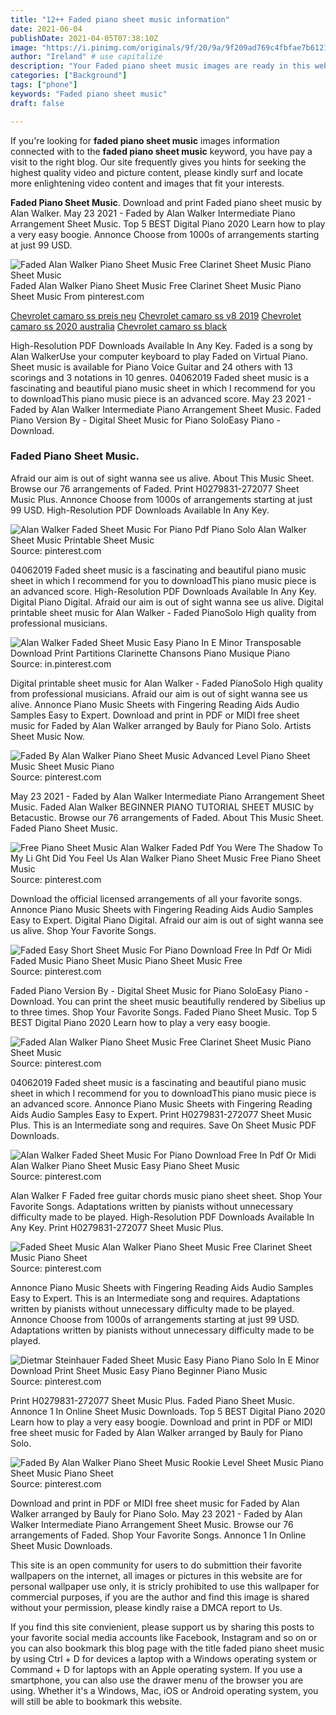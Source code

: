 ```yaml
---
title: "12++ Faded piano sheet music information"
date: 2021-06-04
publishDate: 2021-04-05T07:38:10Z
image: "https://i.pinimg.com/originals/9f/20/9a/9f209ad769c4fbfae7b612151d564e6d.jpg"
author: "Ireland" # use capitalize
description: "Your Faded piano sheet music images are ready in this website. Faded piano sheet music are a topic that is being searched for and liked by netizens now. You can Get the Faded piano sheet music files here. Download all free photos and vectors."
categories: ["Background"]
tags: ["phone"]
keywords: "Faded piano sheet music"
draft: false

---
```


If you're looking for **faded piano sheet music** images information connected with to the **faded piano sheet music** keyword, you have pay a visit to the right  blog.  Our site frequently  gives you  hints  for seeking  the highest  quality video and picture  content, please kindly surf and locate more enlightening video content and images  that fit your interests.

**Faded Piano Sheet Music**. Download and print Faded piano sheet music by Alan Walker. May 23 2021 - Faded by Alan Walker Intermediate Piano Arrangement Sheet Music. Top 5 BEST Digital Piano 2020 Learn how to play a very easy boogie. Annonce Choose from 1000s of arrangements starting at just 99 USD.

![Faded Alan Walker Piano Sheet Music Free Clarinet Sheet Music Piano Sheet Music](https://i.pinimg.com/originals/29/16/15/291615f81f091140c10cf8914e324b89.png "Faded Alan Walker Piano Sheet Music Free Clarinet Sheet Music Piano Sheet Music")
Faded Alan Walker Piano Sheet Music Free Clarinet Sheet Music Piano Sheet Music From pinterest.com

[Chevrolet camaro ss preis neu](/chevrolet-camaro-ss-preis-neu/)
[Chevrolet camaro ss v8 2019](/chevrolet-camaro-ss-v8-2019/)
[Chevrolet camaro ss 2020 australia](/chevrolet-camaro-ss-2020-australia/)
[Chevrolet camaro ss black](/chevrolet-camaro-ss-black/)

High-Resolution PDF Downloads Available In Any Key. Faded is a song by Alan WalkerUse your computer keyboard to play Faded on Virtual Piano. Sheet music is available for Piano Voice Guitar and 24 others with 13 scorings and 3 notations in 10 genres. 04062019 Faded sheet music is a fascinating and beautiful piano music sheet in which I recommend for you to downloadThis piano music piece is an advanced score. May 23 2021 - Faded by Alan Walker Intermediate Piano Arrangement Sheet Music. Faded Piano Version By - Digital Sheet Music for Piano SoloEasy Piano - Download.

### Faded Piano Sheet Music.

Afraid our aim is out of sight wanna see us alive. About This Music Sheet. Browse our 76 arrangements of Faded. Print H0279831-272077 Sheet Music Plus. Annonce Choose from 1000s of arrangements starting at just 99 USD. High-Resolution PDF Downloads Available In Any Key.


![Alan Walker Faded Sheet Music For Piano Pdf Piano Solo Alan Walker Sheet Music Printable Sheet Music](https://i.pinimg.com/originals/ca/ca/fe/cacafefae44b8919b1b7471651c61ec4.png "Alan Walker Faded Sheet Music For Piano Pdf Piano Solo Alan Walker Sheet Music Printable Sheet Music")
Source: pinterest.com

04062019 Faded sheet music is a fascinating and beautiful piano music sheet in which I recommend for you to downloadThis piano music piece is an advanced score. High-Resolution PDF Downloads Available In Any Key. Digital Piano Digital. Afraid our aim is out of sight wanna see us alive. Digital printable sheet music for Alan Walker - Faded PianoSolo High quality from professional musicians.

![Alan Walker Faded Sheet Music Easy Piano In E Minor Transposable Download Print Partitions Clarinette Chansons Piano Musique Piano](https://i.pinimg.com/originals/1b/7b/f3/1b7bf3b2e9f3b908a1f8a09a59c66c44.gif "Alan Walker Faded Sheet Music Easy Piano In E Minor Transposable Download Print Partitions Clarinette Chansons Piano Musique Piano")
Source: in.pinterest.com

Digital printable sheet music for Alan Walker - Faded PianoSolo High quality from professional musicians. Afraid our aim is out of sight wanna see us alive. Annonce Piano Music Sheets with Fingering Reading Aids Audio Samples Easy to Expert. Download and print in PDF or MIDI free sheet music for Faded by Alan Walker arranged by Bauly for Piano Solo. Artists Sheet Music Now.

![Faded By Alan Walker Piano Sheet Music Advanced Level Piano Sheet Music Sheet Music Piano](https://i.pinimg.com/originals/e5/8b/e6/e58be614722a6d5881729d0396ed7c68.jpg "Faded By Alan Walker Piano Sheet Music Advanced Level Piano Sheet Music Sheet Music Piano")
Source: pinterest.com

May 23 2021 - Faded by Alan Walker Intermediate Piano Arrangement Sheet Music. Faded Alan Walker BEGINNER PIANO TUTORIAL SHEET MUSIC by Betacustic. Browse our 76 arrangements of Faded. About This Music Sheet. Faded Piano Sheet Music.

![Free Piano Sheet Music Alan Walker Faded Pdf You Were The Shadow To My Li Ght Did You Feel Us Alan Walker Piano Sheet Music Free Piano Sheet Music](https://i.pinimg.com/originals/19/2a/a5/192aa5a947c91ad273cb2e3808d1c1c3.png "Free Piano Sheet Music Alan Walker Faded Pdf You Were The Shadow To My Li Ght Did You Feel Us Alan Walker Piano Sheet Music Free Piano Sheet Music")
Source: pinterest.com

Download the official licensed arrangements of all your favorite songs. Annonce Piano Music Sheets with Fingering Reading Aids Audio Samples Easy to Expert. Digital Piano Digital. Afraid our aim is out of sight wanna see us alive. Shop Your Favorite Songs.

![Faded Easy Short Sheet Music For Piano Download Free In Pdf Or Midi Faded Music Piano Sheet Music Piano Sheet Music Free](https://i.pinimg.com/originals/a1/b5/ef/a1b5efb1e190370e5ef27f4f8aebcacd.png "Faded Easy Short Sheet Music For Piano Download Free In Pdf Or Midi Faded Music Piano Sheet Music Piano Sheet Music Free")
Source: pinterest.com

Faded Piano Version By - Digital Sheet Music for Piano SoloEasy Piano - Download. You can print the sheet music beautifully rendered by Sibelius up to three times. Shop Your Favorite Songs. Faded Piano Sheet Music. Top 5 BEST Digital Piano 2020 Learn how to play a very easy boogie.

![Faded Alan Walker Piano Sheet Music Free Clarinet Sheet Music Piano Sheet Music](https://i.pinimg.com/originals/29/16/15/291615f81f091140c10cf8914e324b89.png "Faded Alan Walker Piano Sheet Music Free Clarinet Sheet Music Piano Sheet Music")
Source: pinterest.com

04062019 Faded sheet music is a fascinating and beautiful piano music sheet in which I recommend for you to downloadThis piano music piece is an advanced score. Annonce Piano Music Sheets with Fingering Reading Aids Audio Samples Easy to Expert. Print H0279831-272077 Sheet Music Plus. This is an Intermediate song and requires. Save On Sheet Music PDF Downloads.

![Alan Walker Faded Sheet Music For Piano Download Free In Pdf Or Midi Alan Walker Piano Sheet Music Easy Piano Sheet Music](https://i.pinimg.com/originals/80/9b/57/809b571be273e69243e74897c10170c1.png "Alan Walker Faded Sheet Music For Piano Download Free In Pdf Or Midi Alan Walker Piano Sheet Music Easy Piano Sheet Music")
Source: pinterest.com

Alan Walker F Faded free guitar chords music piano sheet sheet. Shop Your Favorite Songs. Adaptations written by pianists without unnecessary difficulty made to be played. High-Resolution PDF Downloads Available In Any Key. Print H0279831-272077 Sheet Music Plus.

![Faded Sheet Music Alan Walker Piano Sheet Music Free Clarinet Sheet Music Piano Sheet](https://i.pinimg.com/originals/18/d4/a1/18d4a116b4dd1bd51a237ef25a36ab07.jpg "Faded Sheet Music Alan Walker Piano Sheet Music Free Clarinet Sheet Music Piano Sheet")
Source: pinterest.com

Annonce Piano Music Sheets with Fingering Reading Aids Audio Samples Easy to Expert. This is an Intermediate song and requires. Adaptations written by pianists without unnecessary difficulty made to be played. Annonce Choose from 1000s of arrangements starting at just 99 USD. Adaptations written by pianists without unnecessary difficulty made to be played.

![Dietmar Steinhauer Faded Sheet Music Easy Piano Piano Solo In E Minor Download Print Sheet Music Easy Piano Beginner Piano Music](https://i.pinimg.com/originals/0f/31/8b/0f318b1e6e90c061dc43ea9055f0565a.gif "Dietmar Steinhauer Faded Sheet Music Easy Piano Piano Solo In E Minor Download Print Sheet Music Easy Piano Beginner Piano Music")
Source: pinterest.com

Print H0279831-272077 Sheet Music Plus. Faded Piano Sheet Music. Annonce 1 In Online Sheet Music Downloads. Top 5 BEST Digital Piano 2020 Learn how to play a very easy boogie. Download and print in PDF or MIDI free sheet music for Faded by Alan Walker arranged by Bauly for Piano Solo.

![Faded By Alan Walker Piano Sheet Music Rookie Level Sheet Music Piano Sheet Music Piano Sheet](https://i.pinimg.com/originals/9f/20/9a/9f209ad769c4fbfae7b612151d564e6d.jpg "Faded By Alan Walker Piano Sheet Music Rookie Level Sheet Music Piano Sheet Music Piano Sheet")
Source: pinterest.com

Download and print in PDF or MIDI free sheet music for Faded by Alan Walker arranged by Bauly for Piano Solo. May 23 2021 - Faded by Alan Walker Intermediate Piano Arrangement Sheet Music. Browse our 76 arrangements of Faded. Shop Your Favorite Songs. Annonce 1 In Online Sheet Music Downloads.

This site is an open community for users to do submittion their favorite wallpapers on the internet, all images or pictures in this website are for personal wallpaper use only, it is stricly prohibited to use this wallpaper for commercial purposes, if you are the author and find this image is shared without your permission, please kindly raise a DMCA report to Us.

If you find this site convienient, please support us by sharing this posts to your favorite social media accounts like Facebook, Instagram and so on or you can also bookmark this blog page with the title faded piano sheet music by using Ctrl + D for devices a laptop with a Windows operating system or Command + D for laptops with an Apple operating system. If you use a smartphone, you can also use the drawer menu of the browser you are using. Whether it's a Windows, Mac, iOS or Android operating system, you will still be able to bookmark this website.
